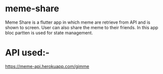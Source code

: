 # meme-share
Meme Share is a flutter app in which meme are retrieve from API and is shown to screen. User can also share the meme to their friends.
In this app bloc partten is used for state management.
# API used:-
https://meme-api.herokuapp.com/gimme

